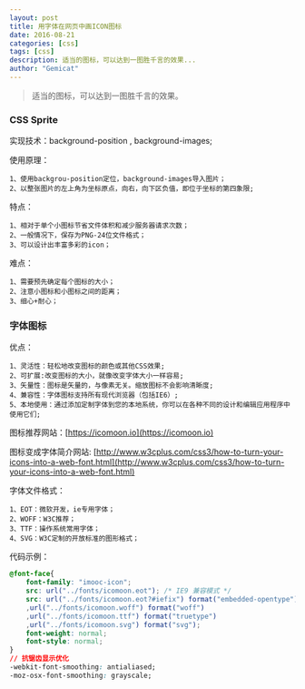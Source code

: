 ```yaml
---
layout: post
title: 用字体在网页中画ICON图标
date: 2016-08-21
categories: [css]
tags: [css]
description: 适当的图标，可以达到一图胜千言的效果...
author: "Gemicat"
---
```


> 适当的图标，可以达到一图胜千言的效果。

### CSS Sprite

实现技术：background-position , background-images;

使用原理：

    1、使用backgrou-position定位，background-images导入图片；
    2、以整张图片的左上角为坐标原点，向右，向下区负值，即位于坐标的第四象限;

特点：

    1、相对于单个小图标节省文件体积和减少服务器请求次数；
    2、一般情况下，保存为PNG-24位文件格式；
    3、可以设计出丰富多彩的icon；

难点：

    1、需要预先确定每个图标的大小；
    2、注意小图标和小图标之间的距离；
    3、细心+耐心；

### 字体图标

优点：

    1、灵活性：轻松地改变图标的颜色或其他CSS效果;
    2、可扩展:改变图标的大小，就像改变字体大小一样容易;
    3、矢量性：图标是矢量的，与像素无关。缩放图标不会影响清晰度;
    4、兼容性：字体图标支持所有现代浏览器（包括IE6）;
    5、本地使用：通过添加定制字体到您的本地系统，你可以在各种不同的设计和编辑应用程序中使用它们;

图标推荐网站：[https://icomoon.io](https://icomoon.io)

图标变成字体简介网站: [http://www.w3cplus.com/css3/how-to-turn-your-icons-into-a-web-font.html](http://www.w3cplus.com/css3/how-to-turn-your-icons-into-a-web-font.html)

字体文件格式：

    1、EOT：微软开发，ie专用字体；
    2、WOFF：W3C推荐；
    3、TTF：操作系统常用字体；
    4、SVG：W3C定制的开放标准的图形格式；

代码示例：

```css
@font-face{
    font-family: "imooc-icon";
    src: url("../fonts/icomoon.eot"); /* IE9 兼容模式 */
    src: url("../fonts/icomoon.eot?#iefix") format("embedded-opentype")
    ,url("../fonts/icomoon.woff") format("woff")
    ,url("../fonts/icomoon.ttf") format("truetype")
    ,url("../fonts/icomoon.svg") format("svg");
    font-weight: normal;
    font-style: normal;
}
// 抗锯齿显示优化
-webkit-font-smoothing: antialiased;
-moz-osx-font-smoothing: grayscale;
```
